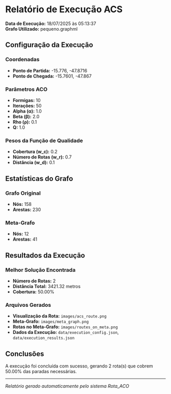 # Relatório de Execução ACS

**Data de Execução:** 18/07/2025 às 05:13:37  
**Grafo Utilizado:** pequeno.graphml

## Configuração da Execução

### Coordenadas
- **Ponto de Partida:** -15.776, -47.8716
- **Ponto de Chegada:** -15.7601, -47.867

### Parâmetros ACO
- **Formigas:** 10
- **Iterações:** 50
- **Alpha (α):** 1.0
- **Beta (β):** 2.0
- **Rho (ρ):** 0.1
- **Q:** 1.0

### Pesos da Função de Qualidade
- **Cobertura (w_c):** 0.2
- **Número de Rotas (w_r):** 0.7
- **Distância (w_d):** 0.1

## Estatísticas do Grafo

### Grafo Original
- **Nós:** 158
- **Arestas:** 230

### Meta-Grafo
- **Nós:** 12
- **Arestas:** 41

## Resultados da Execução

### Melhor Solução Encontrada
- **Número de Rotas:** 2
- **Distância Total:** 3421.32 metros
- **Cobertura:** 50.00%

### Arquivos Gerados
- **Visualização da Rota:** `images/acs_route.png`
- **Meta-Grafo:** `images/meta_graph.png`
- **Rotas no Meta-Grafo:** `images/routes_on_meta.png`
- **Dados da Execução:** `data/execution_config.json`, `data/execution_results.json`

## Conclusões

A execução foi concluída com sucesso, gerando 2 rota(s) 
que cobrem 50.00% das paradas necessárias.

---
*Relatório gerado automaticamente pelo sistema Rota_ACO*
